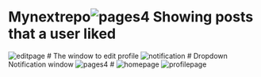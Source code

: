 # Mynextrepo![pages4](https://user-images.githubusercontent.com/78638595/171491462-4bb39a14-4a5d-49e5-9fc3-9d873b1de520.png) Showing posts that a user liked
![editpage](https://user-images.githubusercontent.com/78638595/171491535-7d548f59-5861-4b81-92d9-62d543f30ed2.png) # The window to edit profile
![notification](https://user-images.githubusercontent.com/78638595/171491812-0839f3d3-9d09-4210-abd8-bbbbfbd415f5.png) # Dropdown Notification window 
![pages4](https://user-images.githubusercontent.com/78638595/171491833-a328c276-293f-418f-83e5-85867e5663ea.png) #
![homepage](https://user-images.githubusercontent.com/78638595/171492871-e30dc923-08cc-4a7f-b6c8-00039a904b7f.png)
![profilepage](https://user-images.githubusercontent.com/78638595/171493092-449a535a-d1c7-4b58-9baa-6a1296447d5a.png)
